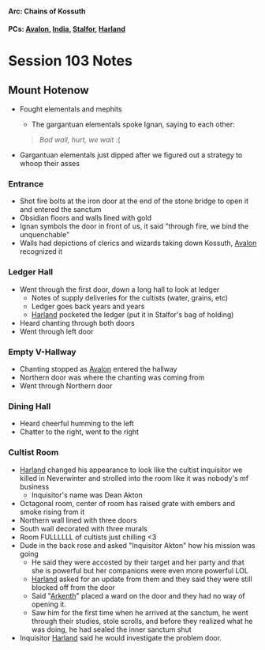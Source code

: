 #### Arc: Chains of Kossuth
#### PCs: [Avalon](PCs/Current/Avalon.md), [India](PCs/Current/India.md), [Stalfor](PCs/Current/Stalfor.md), [Harland](PCs/Current/Harland.md)

# Session 103 Notes
## Mount Hotenow
- Fought elementals and mephits
	- The gargantuan elementals spoke Ignan, saying to each other:
	> _Bad wall, hurt, we wait_ :(
	
- Gargantuan elementals just dipped after we figured out a strategy to whoop their asses

### Entrance
- Shot fire bolts at the iron door at the end of the stone bridge to open it and entered the sanctum
- Obsidian floors and walls lined with gold
- Ignan symbols the door in front of us, it said "through fire, we bind the unquenchable"
- Walls had depictions of clerics and wizards taking down Kossuth, [Avalon](PCs/Current/Avalon.md) recognized it

### Ledger Hall
- Went through the first door, down a long hall to look at ledger
	- Notes of supply deliveries for the cultists (water, grains, etc)
	- Ledger goes back years and years
	- [Harland](PCs/Current/Harland.md) pocketed the ledger (put it in Stalfor's bag of holding)
- Heard chanting through both doors
- Went through left door

### Empty V-Hallway
- Chanting stopped as [Avalon](PCs/Current/Avalon.md) entered the hallway
- Northern door was where the chanting was coming from
- Went through Northern door

### Dining Hall
- Heard cheerful humming to the left
- Chatter to the right, went to the right

### Cultist Room
- [Harland](PCs/Current/Harland.md) changed his appearance to look like the cultist inquisitor we killed in Neverwinter and strolled into the room like it was nobody's mf business
	- Inquisitor's name was Dean Akton
- Octagonal room, center of room has raised grate with embers and smoke rising from it
- Northern wall lined with three doors
- South wall decorated with three murals
- Room FULLLLLL of cultists just chilling <3
- Dude in the back rose and asked "Inquisitor Akton" how his mission was going
	- He said they were accosted by their target and her party and that she is powerful but her companions were even more powerful LOL
	- [Harland](PCs/Current/Harland.md) asked for an update from them and they said they were still blocked off from the door
	- Said "[Arkenth](NPCs/Living/Rowan.md)" placed a ward on the door and they had no way of opening it.
	- Saw him for the first time when he arrived at the sanctum, he went through their studies, stole scrolls, and before they realized what he was doing, he had sealed the inner sanctum shut
- Inquisitor [Harland](PCs/Current/Harland.md) said he would investigate the problem door. 
